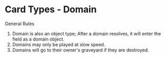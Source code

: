 # Card Types - Domain

General Rules

1. Domain is also an object type; After a domain resolves, it will enter the field as a domain object.
2. Domains may only be played at slow speed.
3. Domains will go to their owner's graveyard if they are destroyed.

